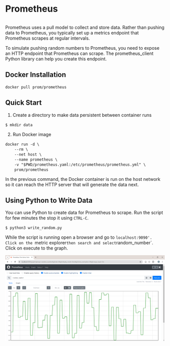 # Prometheus

```

```

Prometheus uses a pull model to collect and store data. 
Rather than pushing data to Prometheus, you typically set up a metrics endpoint that Prometheus scrapes at regular intervals.

To simulate pushing random numbers to Prometheus, you need to expose an HTTP endpoint that Prometheus can scrape. The prometheus_client Python library can help you create this endpoint.


## Docker Installation

```
docker pull prom/prometheus
```

## Quick Start

1. Create a directory to make data persistent between container runs

```
$ mkdir data
```
 
2. Run Docker image


```
docker run -d \
    --rm \
    --net host \
    --name prometheus \
    -v "$PWD/prometheus.yaml:/etc/prometheus/prometheus.yml" \
    prom/prometheus
```

In the previous command, the Docker container is run on the host network so it can reach the HTTP server that will generate the data next.


## Using Python to Write Data

You can use Python to create data for Prometheus to scrape. Run the script for few minutes the stop it using `CTRL-C`.

```
$ python3 write_random.py
```

While the script is running open a browser and go to `localhost:9090'. Click on the `metric explorer` then search and select `random_number`. Click on execute to the graph.
 

![Screenshot](prometheus.png)
